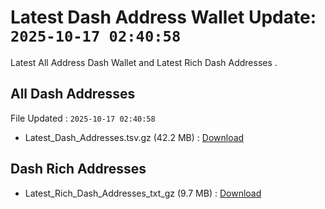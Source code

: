 # Latest Dash Address Wallet Update: `2025-10-17 02:40:58`

Latest All Address Dash Wallet and Latest Rich Dash Addresses .

## All Dash Addresses

File Updated : `2025-10-17 02:40:58`

- Latest_Dash_Addresses.tsv.gz (42.2 MB) : [Download](https://github.com/Pymmdrza/Rich-Address-Wallet/releases/tag/Dash)

## Dash Rich Addresses

- Latest_Rich_Dash_Addresses_txt_gz (9.7 MB) : [Download](https://github.com/Pymmdrza/Rich-Address-Wallet/releases/tag/Dash)
